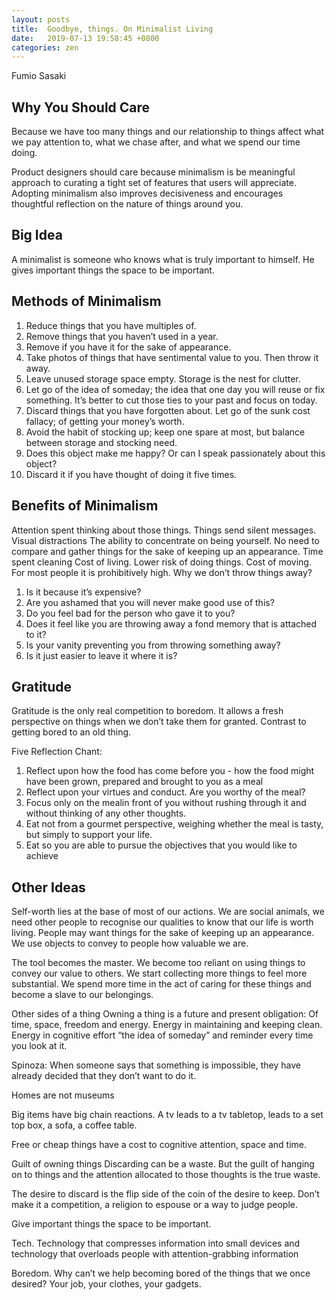 ```yaml
---
layout: posts
title:  Goodbye, things. On Minimalist Living
date:   2019-07-13 19:58:45 +0800
categories: zen
---
```

Fumio Sasaki

## Why You Should Care

Because we have too many things and our relationship to things affect what we pay attention to, what we chase after, and what we spend our time doing.

Product designers should care because minimalism is be meaningful approach to curating a tight set of features that users will appreciate. Adopting minimalism also improves decisiveness and encourages thoughtful reflection on the nature of things around you.

## Big Idea

A minimalist is someone who knows what is truly important to himself. He gives important things the space to be important.

## Methods of Minimalism

1. Reduce things that you have multiples of.
2. Remove things that you haven’t used in a year.
3. Remove if you have it for the sake of appearance.
4. Take photos of things that have sentimental value to you. Then throw it away.
5. Leave unused storage space empty. Storage is the nest for clutter.
6. Let go of the idea of someday; the idea that one day you will reuse or fix something. It’s better to cut those ties to your past and focus on today.
7. Discard things that you have forgotten about.
Let go of the sunk cost fallacy; of getting your money’s worth.
8. Avoid the habit of stocking up; keep one spare at most, but balance between storage and stocking need.
9. Does this object make me happy? Or can I speak passionately about this object?
10. Discard it if you have thought of doing it five times.

## Benefits of Minimalism

Attention spent thinking about those things. Things send silent messages.
Visual distractions
The ability to concentrate on being yourself. No need to compare and gather things for the sake of keeping up an appearance.
Time spent cleaning
Cost of living. Lower risk of doing things.
Cost of moving. For most people it is prohibitively high.
Why we don’t throw things away?

1. Is it because it’s expensive?
2. Are you ashamed that you will never make good use of this?
3. Do you feel bad for the person who gave it to you?
4. Does it feel like you are throwing away a fond memory that is attached to it?
5. Is your vanity preventing you from throwing something away?
6. Is it just easier to leave it where it is?

## Gratitude

Gratitude is the only real competition to boredom. It allows a fresh perspective on things when we don’t take them for granted. Contrast to getting bored to an old thing.

Five Reflection Chant:
1. Reflect upon how the food has come before you - how the food might have been grown, prepared and brought to you as a meal
2. Reflect upon your virtues and conduct. Are you worthy of the meal?
3. Focus only on the mealin front of you without rushing through it and without thinking of any other thoughts.
4. Eat not from a gourmet perspective, weighing whether the meal is tasty, but simply to support your life.
5. Eat so you are able to pursue the objectives that you would like to achieve

## Other Ideas

Self-worth lies at the base of most of our actions. We are social animals, we need other people to recognise our qualities to know that our life is worth living. People may want things for the sake of keeping up an appearance. We use objects to convey to people how valuable we are.

The tool becomes the master.
We become too reliant on using things to convey our value to others. We start collecting more things to feel more substantial. We spend more time in the act of caring for these things and become a slave to our belongings.

Other sides of a thing Owning a thing is a future and present obligation: Of time, space, freedom and energy. Energy in maintaining and keeping clean. Energy in cognitive effort “the idea of someday” and reminder every time you look at it.

Spinoza: When someone says that something is impossible, they have already decided that they don’t want to do it.

Homes are not museums

Big items have big chain reactions. A tv leads to a tv tabletop, leads to a set top box, a sofa, a coffee table.

Free or cheap things have a cost to cognitive attention, space and time.

Guilt of owning things Discarding can be a waste. But the guilt of hanging on to things and the attention allocated to those thoughts is the true waste.

The desire to discard is the flip side of the coin of the desire to keep. Don’t make it a competition, a religion to espouse or a way to judge people.

Give important things the space to be important.

Tech. Technology that compresses information into small devices and technology that overloads people with attention-grabbing information

Boredom. Why can’t we help becoming bored of the things that we once desired? Your job, your clothes, your gadgets.
